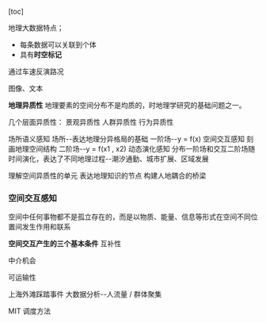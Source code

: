 [toc]

地理大数据特点；

- 每条数据可以关联到个体
- 具有**时空标记**

通过车速反演路况

图像、文本

**地理异质性**
地理要素的空间分布不是均质的，时地理学研究的基础问题之一。

几个层面异质性：
景观异质性
人群异质性
行为异质性

场所语义感知
场所--表达地理分异格局的基础
一阶场--y = f(x)
空间交互感知
刻画地理空间结构
二阶场--y = f(x1 , x2)
动态演化感知
分布一阶场和交互二阶场随时间演化，表达了不同地理过程--潮汐通勤、城市扩展、区域发展

理解空间异质性的单元
表达地理知识的节点
构建人地耦合的桥梁

### 空间交互感知

空间中任何事物都不是孤立存在的，而是以物质、能量、信息等形式在空间不同位置间发生作用和联系

**空间交互产生的三个基本条件**
互补性

中介机会

可运输性

上海外滩踩踏事件
大数据分析--人流量 / 群体聚集

MIT 调度方法

















